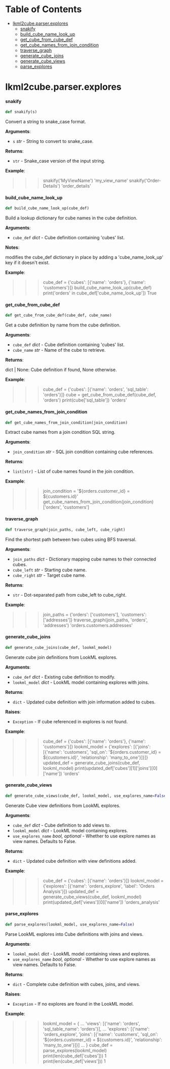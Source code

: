 # Table of Contents

* [lkml2cube.parser.explores](#lkml2cube.parser.explores)
  * [snakify](#lkml2cube.parser.explores.snakify)
  * [build\_cube\_name\_look\_up](#lkml2cube.parser.explores.build_cube_name_look_up)
  * [get\_cube\_from\_cube\_def](#lkml2cube.parser.explores.get_cube_from_cube_def)
  * [get\_cube\_names\_from\_join\_condition](#lkml2cube.parser.explores.get_cube_names_from_join_condition)
  * [traverse\_graph](#lkml2cube.parser.explores.traverse_graph)
  * [generate\_cube\_joins](#lkml2cube.parser.explores.generate_cube_joins)
  * [generate\_cube\_views](#lkml2cube.parser.explores.generate_cube_views)
  * [parse\_explores](#lkml2cube.parser.explores.parse_explores)

<a id="lkml2cube.parser.explores"></a>

# lkml2cube.parser.explores

<a id="lkml2cube.parser.explores.snakify"></a>

#### snakify

```python
def snakify(s)
```

Convert a string to snake_case format.

**Arguments**:

- `s` _str_ - String to convert to snake_case.
  

**Returns**:

- `str` - Snake_case version of the input string.
  

**Example**:

  >>> snakify('MyViewName')
  'my_view_name'
  >>> snakify('Order-Details')
  'order_details'

<a id="lkml2cube.parser.explores.build_cube_name_look_up"></a>

#### build\_cube\_name\_look\_up

```python
def build_cube_name_look_up(cube_def)
```

Build a lookup dictionary for cube names in the cube definition.

**Arguments**:

- `cube_def` _dict_ - Cube definition containing 'cubes' list.
  

**Notes**:

  modifies the cube_def dictionary in place by adding
  a 'cube_name_look_up' key if it doesn't exist.
  

**Example**:

  >>> cube_def = {'cubes': [{'name': 'orders'}, {'name': 'customers'}]}
  >>> build_cube_name_look_up(cube_def)
  >>> print('orders' in cube_def['cube_name_look_up'])
  True

<a id="lkml2cube.parser.explores.get_cube_from_cube_def"></a>

#### get\_cube\_from\_cube\_def

```python
def get_cube_from_cube_def(cube_def, cube_name)
```

Get a cube definition by name from the cube definition.

**Arguments**:

- `cube_def` _dict_ - Cube definition containing 'cubes' list.
- `cube_name` _str_ - Name of the cube to retrieve.
  

**Returns**:

  dict | None: Cube definition if found, None otherwise.
  

**Example**:

  >>> cube_def = {'cubes': [{'name': 'orders', 'sql_table': 'orders'}]}
  >>> cube = get_cube_from_cube_def(cube_def, 'orders')
  >>> print(cube['sql_table'])
  'orders'

<a id="lkml2cube.parser.explores.get_cube_names_from_join_condition"></a>

#### get\_cube\_names\_from\_join\_condition

```python
def get_cube_names_from_join_condition(join_condition)
```

Extract cube names from a join condition SQL string.

**Arguments**:

- `join_condition` _str_ - SQL join condition containing cube references.
  

**Returns**:

- `list[str]` - List of cube names found in the join condition.
  

**Example**:

  >>> join_condition = '${orders.customer_id} = ${customers.id}'
  >>> get_cube_names_from_join_condition(join_condition)
  ['orders', 'customers']

<a id="lkml2cube.parser.explores.traverse_graph"></a>

#### traverse\_graph

```python
def traverse_graph(join_paths, cube_left, cube_right)
```

Find the shortest path between two cubes using BFS traversal.

**Arguments**:

- `join_paths` _dict_ - Dictionary mapping cube names to their connected cubes.
- `cube_left` _str_ - Starting cube name.
- `cube_right` _str_ - Target cube name.
  

**Returns**:

- `str` - Dot-separated path from cube_left to cube_right.
  

**Example**:

  >>> join_paths = {'orders': ['customers'], 'customers': ['addresses']}
  >>> traverse_graph(join_paths, 'orders', 'addresses')
  'orders.customers.addresses'

<a id="lkml2cube.parser.explores.generate_cube_joins"></a>

#### generate\_cube\_joins

```python
def generate_cube_joins(cube_def, lookml_model)
```

Generate cube join definitions from LookML explores.

**Arguments**:

- `cube_def` _dict_ - Existing cube definition to modify.
- `lookml_model` _dict_ - LookML model containing explores with joins.
  

**Returns**:

- `dict` - Updated cube definition with join information added to cubes.
  

**Raises**:

- `Exception` - If cube referenced in explores is not found.
  

**Example**:

  >>> cube_def = {'cubes': [{'name': 'orders'}, {'name': 'customers'}]}
  >>> lookml_model = {'explores': [{'joins': [{'name': 'customers', 'sql_on': '${orders.customer_id} = ${customers.id}', 'relationship': 'many_to_one'}]}]}
  >>> updated_def = generate_cube_joins(cube_def, lookml_model)
  >>> print(updated_def['cubes'][1]['joins'][0]['name'])
  'orders'

<a id="lkml2cube.parser.explores.generate_cube_views"></a>

#### generate\_cube\_views

```python
def generate_cube_views(cube_def, lookml_model, use_explores_name=False)
```

Generate Cube view definitions from LookML explores.

**Arguments**:

- `cube_def` _dict_ - Cube definition to add views to.
- `lookml_model` _dict_ - LookML model containing explores.
- `use_explores_name` _bool, optional_ - Whether to use explore names as view names. Defaults to False.
  

**Returns**:

- `dict` - Updated cube definition with view definitions added.
  

**Example**:

  >>> cube_def = {'cubes': [{'name': 'orders'}]}
  >>> lookml_model = {'explores': [{'name': 'orders_explore', 'label': 'Orders Analysis'}]}
  >>> updated_def = generate_cube_views(cube_def, lookml_model)
  >>> print(updated_def['views'][0]['name'])
  'orders_analysis'

<a id="lkml2cube.parser.explores.parse_explores"></a>

#### parse\_explores

```python
def parse_explores(lookml_model, use_explores_name=False)
```

Parse LookML explores into Cube definitions with joins and views.

**Arguments**:

- `lookml_model` _dict_ - LookML model containing views and explores.
- `use_explores_name` _bool, optional_ - Whether to use explore names as view names. Defaults to False.
  

**Returns**:

- `dict` - Complete cube definition with cubes, joins, and views.
  

**Raises**:

- `Exception` - If no explores are found in the LookML model.
  

**Example**:

  >>> lookml_model = {
  ...     'views': [{'name': 'orders', 'sql_table_name': 'orders'}],
  ...     'explores': [{'name': 'orders_explore', 'joins': [{'name': 'customers', 'sql_on': '${orders.customer_id} = ${customers.id}', 'relationship': 'many_to_one'}]}]
  ... }
  >>> cube_def = parse_explores(lookml_model)
  >>> print(len(cube_def['cubes']))
  1
  >>> print(len(cube_def['views']))
  1

